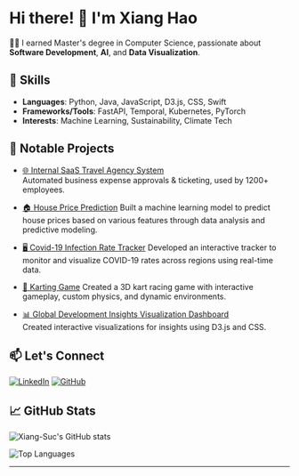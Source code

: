 # Hi there! 👋 I'm Xiang Hao

👨‍💻 I earned Master's degree in Computer Science, passionate about **Software Development**, **AI**, and **Data Visualization**.

## 🚀 Skills
- **Languages**: Python, Java, JavaScript, D3.js, CSS, Swift
- **Frameworks/Tools**: FastAPI, Temporal, Kubernetes, PyTorch
- **Interests**: Machine Learning, Sustainability, Climate Tech

## 🌟 Notable Projects
- [🌐 Internal SaaS Travel Agency System](https://github.com/Xiang-Suc/Travel-Agency-System)  
  Automated business expense approvals & ticketing, used by 1200+ employees.
  
- [🏠 House Price Prediction](https://github.com/Xiang-Suc/House-price-prediction)
  Built a machine learning model to predict house prices based on various features through data analysis and predictive modeling.
  
- [🖥️ Covid-19 Infection Rate Tracker](https://github.com/Xiang-Suc/Covid-Rate-Tracker)
  Developed an interactive tracker to monitor and visualize COVID-19 rates across regions using real-time data.

- [🚗 Karting Game](https://github.com/Xiang-Suc/Karting_Game)
  Created a 3D kart racing game with interactive gameplay, custom physics, and dynamic environments.
  
- [📊 Global Development Insights Visualization Dashboard](https://github.com/Xiang-Suc/Global-Development-Insights-Dashboard)  
  Created interactive visualizations for insights using D3.js and CSS.

## 📫 Let's Connect
[![LinkedIn](https://img.shields.io/badge/LinkedIn-Connect-blue?logo=linkedin)](https://www.linkedin.com/in/xianghaosuc)
[![GitHub](https://img.shields.io/github/followers/Xiang-Suc?style=social)](https://github.com/Xiang-Suc)

## 📈 GitHub Stats
![Xiang-Suc's GitHub stats](https://github-readme-stats.vercel.app/api?username=Xiang-Suc&show_icons=true&theme=radical)

![Top Languages](https://github-readme-stats.vercel.app/api/top-langs/?username=Xiang-Suc&layout=compact&theme=radical)

---
<!--
**Xiang-Suc/Xiang-Suc** is a ✨ _special_ ✨ repository because its `README.md` (this file) appears on your GitHub profile.

Here are some ideas to get you started:

- 🔭 I’m currently working on ...
- 🌱 I’m currently learning ...
- 👯 I’m looking to collaborate on ...
- 🤔 I’m looking for help with ...
- 💬 Ask me about ...
- 📫 How to reach me: ...
- 😄 Pronouns: ...
- ⚡ Fun fact: ...
-->
